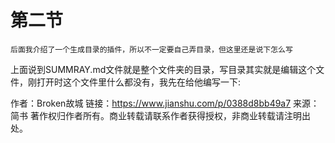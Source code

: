 # 第二节

    后面我介绍了一个生成目录的插件，所以不一定要自己弄目录，但这里还是说下怎么写

上面说到SUMMRAY.md文件就是整个文件夹的目录，写目录其实就是编辑这个文件，刚打开时这个文件里什么都没有，我先在给他编写一下:

作者：Broken故城
链接：https://www.jianshu.com/p/0388d8bb49a7
来源：简书
著作权归作者所有。商业转载请联系作者获得授权，非商业转载请注明出处。